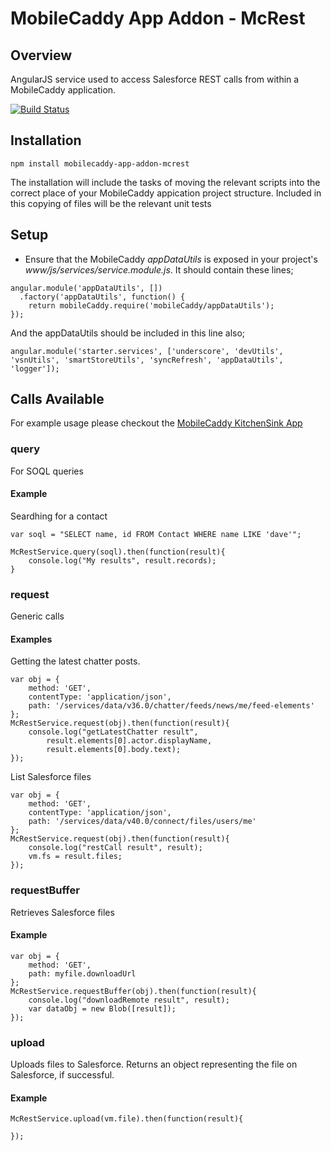 # MobileCaddy App Addon - McRest

## Overview

AngularJS service used to access Salesforce REST calls from within a MobileCaddy application.

[![Build Status](https://travis-ci.org/MobileCaddy/mobilecaddy-app-addon-mcrest.svg)](https://travis-ci.org/MobileCaddy/mobilecaddy-app-addon-mcrest)


## Installation

```
npm install mobilecaddy-app-addon-mcrest
```

The installation will include the tasks of moving the relevant scripts into the correct place of your MobileCaddy appication project structure. Included in this copying of files will be the relevant unit tests

## Setup

* Ensure that the MobileCaddy _appDataUtils_ is exposed in your project's _www/js/services/service.module.js_. It should contain these lines;

```
angular.module('appDataUtils', [])
  .factory('appDataUtils', function() {
    return mobileCaddy.require('mobileCaddy/appDataUtils');
});
```

And the appDataUtils should be included in this line also;

```
angular.module('starter.services', ['underscore', 'devUtils', 'vsnUtils', 'smartStoreUtils', 'syncRefresh', 'appDataUtils', 'logger']);
```

## Calls Available

For example usage please checkout the [MobileCaddy KitchenSink App](https://github.com/MobileCaddy/ionic-kitchen-sink)


### query ###

For SOQL queries

#### Example ####

Seardhing for a contact

```
var soql = "SELECT name, id FROM Contact WHERE name LIKE 'dave'";

McRestService.query(soql).then(function(result){
	console.log("My results", result.records);
}
```

### request ###

Generic calls

#### Examples ####

Getting the latest chatter posts.

```
var obj = {
	method: 'GET',
	contentType: 'application/json',
	path: '/services/data/v36.0/chatter/feeds/news/me/feed-elements'
};
McRestService.request(obj).then(function(result){
	console.log("getLatestChatter result",
		result.elements[0].actor.displayName,
		result.elements[0].body.text);
});
```
List Salesforce files
```
var obj = {
	method: 'GET',
	contentType: 'application/json',
	path: '/services/data/v40.0/connect/files/users/me'
};
McRestService.request(obj).then(function(result){
	console.log("restCall result", result);
	vm.fs = result.files;
});
```

### requestBuffer ###

Retrieves Salesforce files

#### Example ####

```
var obj = {
	method: 'GET',
	path: myfile.downloadUrl
};
McRestService.requestBuffer(obj).then(function(result){
	console.log("downloadRemote result", result);
	var dataObj = new Blob([result]);
});
```

### upload ###

Uploads files to Salesforce. Returns an object representing the file on Salesforce, if successful.

#### Example ####

```
McRestService.upload(vm.file).then(function(result){

});
```

